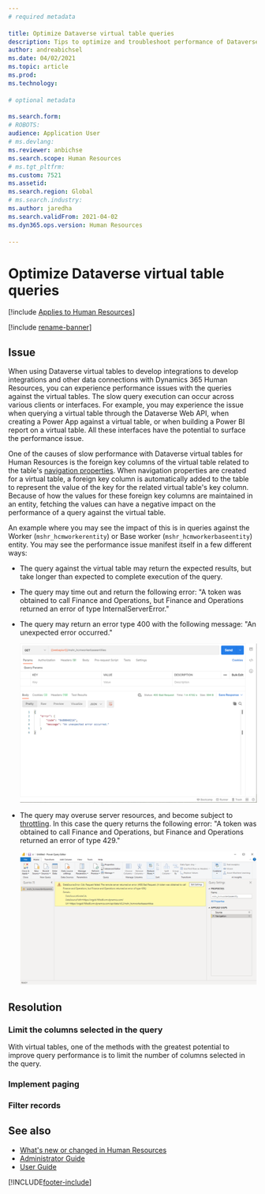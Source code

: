 ```yaml
---
# required metadata

title: Optimize Dataverse virtual table queries
description: Tips to optimize and troubleshoot performance of Dataverse virtual table queries
author: andreabichsel
ms.date: 04/02/2021
ms.topic: article
ms.prod: 
ms.technology: 

# optional metadata

ms.search.form: 
# ROBOTS: 
audience: Application User
# ms.devlang: 
ms.reviewer: anbichse
ms.search.scope: Human Resources
# ms.tgt_pltfrm: 
ms.custom: 7521
ms.assetid: 
ms.search.region: Global
# ms.search.industry: 
ms.author: jaredha
ms.search.validFrom: 2021-04-02
ms.dyn365.ops.version: Human Resources

---
```


# Optimize Dataverse virtual table queries

[!include [Applies to Human Resources](../includes/applies-to-hr.md)]

[!include [rename-banner](~/includes/cc-data-platform-banner.md)]

## Issue

When using Dataverse virtual tables to develop integrations to develop integrations and other data connections with Dynamics 365 Human Resources, you can experience performance issues with the queries against the virtual tables. The slow query execution can occur across various clients or interfaces. For example, you may experience the issue when querying a virtual table through the Dataverse Web API, when creating a Power App against a virtual table, or when building a Power BI report on a virtual table. All these interfaces have the potential to surface the performance issue. 

One of the causes of slow performance with Dataverse virtual tables for Human Resources is the foreign key columns of the virtual table related to the table's [navigation properties](https://docs.microsoft.com/powerapps/developer/data-platform/webapi/web-api-types-operations#navigation-properties). When navigation properties are created for a virtual table, a foreign key column is automatically added to the table to represent the value of the key for the related virtual table's key column. Because of how the values for these foreign key columns are maintained in an entity, fetching the values can have a negative impact on the performance of a query against the virtual table.

An example where you may see the impact of this is in queries against the Worker (`mshr_hcmworkerentity`) or Base worker (`mshr_hcmworkerbaseentity`) entity. You may see the performance issue manifest itself in a few different ways:

- The query against the virtual table may return the expected results, but take longer than expected to complete execution of the query.
- The query may time out and return the following error: "A token was obtained to call Finance and Operations, but Finance and Operations returned an error of type InternalServerError."
- The query may return an error type 400 with the following message: "An unexpected error occurred."

  ![Error type 400 on HcmWorkerBaseEntity](./media/HcmWorkerBaseEntityErrorType400.png)

- The query may overuse server resources, and become subject to [throttling](https://docs.microsoft.com/dynamics365/human-resources/hr-admin-integration-throttling-faq). In this case the query returns the following error: "A token was obtained to call Finance and Operations, but Finance and Operations returned an error of type 429."

  ![Error type 429 on HcmWorkerBaseEntity](./media/HcmWorkerBaseEntityErrorType429.png)

## Resolution

### Limit the columns selected in the query

With virtual tables, one of the methods with the greatest potential to improve query performance is to limit the number of columns selected in the query.

### Implement paging

### Filter records



## See also

- [What's new or changed in Human Resources](hr-admin-whats-new.md)
- [Administrator Guide](hr-admin-overview.md)
- [User Guide](hr-hrpro-overview.md)


[!INCLUDE[footer-include](../includes/footer-banner.md)]
